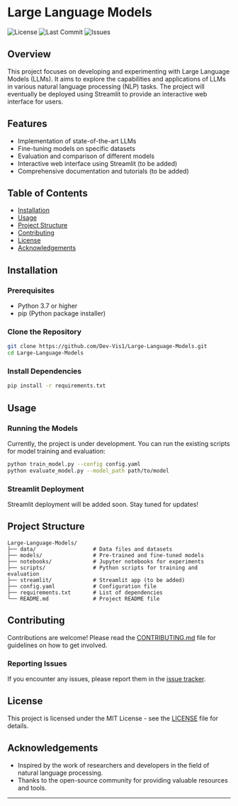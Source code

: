 # Large Language Models

![License](https://img.shields.io/github/license/Dev-Vis1/Large-Language-Models)
![Last Commit](https://img.shields.io/github/last-commit/Dev-Vis1/Large-Language-Models)
![Issues](https://img.shields.io/github/issues/Dev-Vis1/Large-Language-Models)

## Overview

This project focuses on developing and experimenting with Large Language Models (LLMs). It aims to explore the capabilities and applications of LLMs in various natural language processing (NLP) tasks. The project will eventually be deployed using Streamlit to provide an interactive web interface for users.

## Features

- Implementation of state-of-the-art LLMs
- Fine-tuning models on specific datasets
- Evaluation and comparison of different models
- Interactive web interface using Streamlit (to be added)
- Comprehensive documentation and tutorials (to be added)

## Table of Contents

- [Installation](#installation)
- [Usage](#usage)
- [Project Structure](#project-structure)
- [Contributing](#contributing)
- [License](#license)
- [Acknowledgements](#acknowledgements)

## Installation

### Prerequisites

- Python 3.7 or higher
- pip (Python package installer)

### Clone the Repository

```bash
git clone https://github.com/Dev-Vis1/Large-Language-Models.git
cd Large-Language-Models
```

### Install Dependencies

```bash
pip install -r requirements.txt
```

## Usage

### Running the Models

Currently, the project is under development. You can run the existing scripts for model training and evaluation:

```bash
python train_model.py --config config.yaml
python evaluate_model.py --model_path path/to/model
```

### Streamlit Deployment

Streamlit deployment will be added soon. Stay tuned for updates!

## Project Structure

```
Large-Language-Models/
├── data/                  # Data files and datasets
├── models/                # Pre-trained and fine-tuned models
├── notebooks/             # Jupyter notebooks for experiments
├── scripts/               # Python scripts for training and evaluation
├── streamlit/             # Streamlit app (to be added)
├── config.yaml            # Configuration file
├── requirements.txt       # List of dependencies
└── README.md              # Project README file
```

## Contributing

Contributions are welcome! Please read the [CONTRIBUTING.md](CONTRIBUTING.md) file for guidelines on how to get involved.

### Reporting Issues

If you encounter any issues, please report them in the [issue tracker](https://github.com/Dev-Vis1/Large-Language-Models/issues).

## License

This project is licensed under the MIT License - see the [LICENSE](LICENSE) file for details.

## Acknowledgements

- Inspired by the work of researchers and developers in the field of natural language processing.
- Thanks to the open-source community for providing valuable resources and tools.

---
